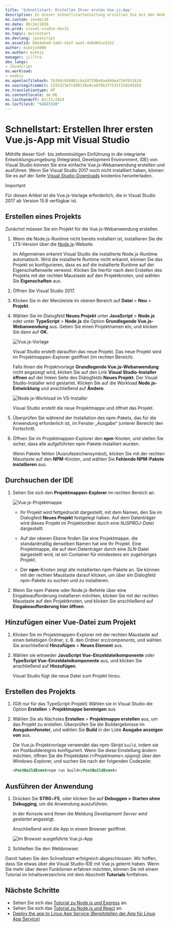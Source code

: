 ```yaml
---
title: 'Schnellstart: Erstellen Ihrer ersten Vue.js-App'
description: In dieser Schnellstartanleitung erstellen Sie mit den Node.js-Tools für Visual Studio eine Vue.js-App in Visual Studio
ms.custom: seodec18
ms.date: 09/24/2018
ms.prod: visual-studio-dev15
ms.topic: quickstart
ms.devlang: javascript
ms.assetid: b0e4ebed-1a01-41ef-aad1-4d8465ce5322
author: mikejo5000
ms.author: mikejo
manager: jillfra
dev_langs:
- JavaScript
ms.workload:
- nodejs
ms.openlocfilehash: 7b3b0c93d481c8a2d7290e8aa84dea724f65162d
ms.sourcegitcommit: 2193323efc608118e0ce6f6b2ff532f158245d56
ms.translationtype: HT
ms.contentlocale: de-DE
ms.lasthandoff: 01/25/2019
ms.locfileid: "54923320"
---
```

# <a name="quickstart-use-visual-studio-to-create-your-first-vuejs-app"></a>Schnellstart: Erstellen Ihrer ersten Vue.js-App mit Visual Studio

Mithilfe dieser fünf- bis zehnminütigen Einführung in die integrierte Entwicklungsumgebung (Integrated, Development Environment, IDE) von Visual Studio können Sie eine einfache Vue.js-Webanwendung erstellen und ausführen. Wenn Sie Visual Studio 2017 noch nicht installiert haben, können Sie es auf der Seite [Visual Studio-Downloads](https://aka.ms/vsdownload?utm_source=mscom&utm_campaign=msdocs) kostenlos herunterladen.

> [!IMPORTANT]
> Für diesen Artikel ist die Vue.js-Vorlage erforderlich, die in Visual Studio 2017 ab Version 15.8 verfügbar ist.

## <a name="create-a-project"></a>Erstellen eines Projekts

Zunächst müssen Sie ein Projekt für die Vue.js-Webanwendung erstellen.

1. Wenn die Node.js-Runtime nicht bereits installiert ist, installieren Sie die LTS-Version über die [Node.js](https://nodejs.org/en/download/)-Website.

    Im Allgemeinen erkennt Visual Studio die installierte Node.js-Runtime automatisch. Wird die installierte Runtime nicht erkannt, können Sie das Projekt so konfigurieren, dass es auf die installierte Runtime auf der Eigenschaftenseite verweist. Klicken Sie hierfür nach dem Erstellen des Projekts mit der rechten Maustaste auf den Projektknoten, und wählen Sie **Eigenschaften** aus.

1. Öffnen Sie Visual Studio 2017.

1. Klicken Sie in der Menüleiste im oberen Bereich auf **Datei** > **Neu** > **Projekt**.

1. Wählen Sie im Dialogfeld **Neues Projekt** unter **JavaScript** > **Node.js** oder unter **TypeScript** > **Node.js** die Option **Grundlegende Vue.js-Webanwendung** aus. Geben Sie einen Projektnamen ein, und klicken Sie dann auf **OK**.

     ![Vue.js-Vorlage](../javascript/media/vuejs-template.png)

    Visual Studio erstellt daraufhin das neue Projekt. Das neue Projekt wird im Projektmappen-Explorer geöffnet (im rechten Bereich).

     Falls Ihnen die Projektvorlage **Grundlegende Vue.js-Webanwendung** nicht angezeigt wird, klicken Sie auf den Link **Visual Studio-Installer öffnen** auf der linken Seite des Dialogfelds **Neues Projekt**. Der Visual Studio-Installer wird gestartet. Klicken Sie auf die Workload **Node.js-Entwicklung** und anschließend auf **Ändern**.

     ![Node.js-Workload im VS-Installer](../ide/media/quickstart-nodejs-workload.png)

    Visual Studio erstellt die neue Projektmappe und öffnet das Projekt.

1. Überprüfen Sie während der Installation des npm-Pakets, das für die Anwendung erforderlich ist, im Fenster „Ausgabe“ (unterer Bereich) den Fortschritt.

1. Öffnen Sie im Projektmappen-Explorer den **npm**-Knoten, und stellen Sie sicher, dass alle aufgeführten npm-Pakete installiert wurden.

    Wenn Pakete fehlen (Ausrufezeichensymbol), klicken Sie mit der rechten Maustaste auf den **NPM**-Knoten, und wählen Sie **Fehlende NPM-Pakete installieren** aus.

## <a name="explore-the-ide"></a>Durchsuchen der IDE

1. Sehen Sie sich den **Projektmappen-Explorer** im rechten Bereich an.

     ![Vue.js-Projektmappe](../javascript/media/vuejs-solution.png)

   - Ihr Projekt wird fettgedruckt dargestellt, mit dem Namen, den Sie im Dialogfeld **Neues Projekt** festgelegt haben. Auf dem Datenträger wird dieses Projekt im Projektordner durch eine *NJSPROJ-Datei* dargestellt.

   - Auf der oberen Ebene finden Sie eine Projektmappe, die standardmäßig denselben Namen hat wie Ihr Projekt. Eine Projektmappe, die auf dem Datenträger durch eine *SLN*-Datei dargestellt wird, ist ein Container für mindestens ein zugehöriges Projekt.

   - Der **npm**-Knoten zeigt alle installierten npm-Pakete an. Sie können mit der rechten Maustaste darauf klicken, um über ein Dialogfeld npm-Pakete zu suchen und zu installieren.

2. Wenn Sie npm-Pakete oder Node.js-Befehle über eine Eingabeaufforderung installieren möchten, klicken Sie mit der rechten Maustaste auf den Projektknoten, und klicken Sie anschließend auf **Eingabeaufforderung hier öffnen**.

## <a name="add-a-vue-file-to-the-project"></a>Hinzufügen einer Vue-Datei zum Projekt

1. Klicken Sie im Projektmappen-Explorer mit der rechten Maustaste auf einen beliebigen Ordner, z. B. den Ordner *src/components*, und wählen Sie anschließend **Hinzufügen** > **Neues Element** aus.

1. Wählen sie entweder **JavaScript Vue-Einzeldateikomponente** oder **TypeScript Vue-Einzeldateikomponente** aus, und klicken Sie anschließend auf **Hinzufügen**.

    Visual Studio fügt die neue Datei zum Projekt hinzu.

## <a name="build-the-project"></a>Erstellen des Projekts

1. (Gilt nur für das TypeScript-Projekt) Wählen sie in Visual Studio die Option **Erstellen** > **Projektmappe bereinigen** aus.

1. Wählen Sie als Nächstes **Erstellen** > **Projektmappe erstellen** aus, um das Projekt zu erstellen. Überprüfen Sie die Buildergebnisse im **Ausgabenfenster**, und wählen Sie **Build** in der Liste **Ausgabe anzeigen von** aus.

    Die Vue.js-Projektvorlage verwendet das npm-Skript `build`, indem sie ein Postbuildereignis konfiguriert. Wenn Sie diese Einstellung ändern möchten, öffnen Sie die Projektdatei (*\<Projektname\>.njsproj*) über den Windows-Explorer, und suchen Sie nach der folgenden Codezeile:

    ```xml
    <PostBuildEvent>npm run build</PostBuildEvent>
    ```

## <a name="run-the-application"></a>Ausführen der Anwendung

1. Drücken Sie **STRG**+**F5**, oder klicken Sie auf **Debuggen > Starten ohne Debugging**, um die Anwendung auszuführen.

   In der Konsole wird Ihnen die Meldung *Development Server wird gestartet* angezeigt.

   Anschließend wird die App in einem Browser geöffnet.

   ![Im Browser ausgeführte Vue.js-App](../javascript/media/vuejs-running-app.png)

1. Schließen Sie den Webbrowser.

Damit haben Sie den Schnellstart erfolgreich abgeschlossen. Wir hoffen, dass Sie etwas über die Visual Studio-IDE mit Vue.js gelernt haben. Wenn Sie mehr über deren Funktionen erfahren möchten, können Sie mit einem Tutorial im Inhaltsverzeichnis mit dem Abschnitt **Tutorials** fortfahren.

## <a name="next-steps"></a>Nächste Schritte

- Sehen Sie sich das [Tutorial zu Node.js und Express](../nodejs/tutorial-nodejs.md) an.
- Sehen Sie sich das [Tutorial zu Node.js und React](/visualstudio/javascript/tutorial-nodejs-with-react-and-jsx) an.
- [Deploy the app to Linux App Service (Bereitstellen der App für Linux App Service)](../javascript/publish-nodejs-app-azure.md)
